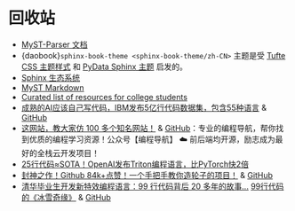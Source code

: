 # 回收站

- [MyST-Parser 文档][1]
- {daobook}`sphinx-book-theme <sphinx-book-theme/zh-CN>` 主题是受 [Tufte CSS 主题样式][2] 和 [PyData Sphinx 主题][3] 启发的。
- [Sphinx 生态系统][4]
- [MyST Markdown][5]
- [Curated list of resources for college students][6]
- [成熟的AI应该自己写代码，IBM发布5亿行代码数据集，包含55种语言][7] & [GitHub][8]
- [这网站，教大家仿 100 多个知名网站！][9] & [GitHub][10]：专业的编程导航，帮你找到优质的编程学习资源！公众号【编程导航】 ☁️ 前后端均开源，励志成为最好的全栈云开发项目！
- [25行代码≈SOTA！OpenAI发布Triton编程语言，比PyTorch快2倍][11]
- [封神之作！Github 84k+点赞！一个手把手教你造轮子的项目！][12] & [GitHub][13]
- [清华毕业生开发新特效编程语言：99 行代码背后 20 多年的故事...][14] [99行代码的《冰雪奇缘》][15] & [GitHub][16]

[1]: https://myst-parser.readthedocs.io/en/latest/

[2]: https://edwardtufte.github.io/tufte-css/

[3]: https://pydata-sphinx-theme.readthedocs.io/

[4]: http://www.sphinx-doc.org/

[5]: https://myst-parser.readthedocs.io

[6]: https://github.com/dipakkr/A-to-Z-Resources-for-Students

[7]: https://zhuanlan.zhihu.com/p/374178251

[8]: https://github.com/IBM/Project_CodeNet

[9]: https://zhuanlan.zhihu.com/p/372912875

[10]: https://github.com/liyupi/code-nav

[11]: https://zhuanlan.zhihu.com/p/394295307

[12]: https://zhuanlan.zhihu.com/p/268807431

[13]: https://github.com/danistefanovic/build-your-own-x

[14]: https://zhuanlan.zhihu.com/p/101398681

[15]: https://zhuanlan.zhihu.com/p/97700605

[16]: https://github.com/taichi-dev/taichi